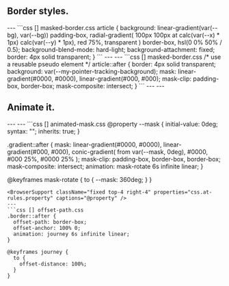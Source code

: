 <h2 className="quote">
  Border styles.
</h2>
---
<!-- @theme="dark" -->
```css [] masked-border.css
article {
  background:
    linear-gradient(var(--bg), var(--bg)) padding-box,
    radial-gradient(
        100px 100px at calc(var(--x) * 1px) calc(var(--y) * 1px),
        red 75%,
        transparent
      )
      border-box,
    hsl(0 0% 50% / 0.5);
  background-blend-mode: hard-light;
  background-attachment: fixed;
  border: 4px solid transparent;
}
```
<BrowserSupport className="fixed top-4 right-4" properties="css.properties.background-origin,css.properties.background-clip," captions="background-origin,background-clip" />
---
<!-- @theme="dark" -->
<Demo windowed="true" src="/demos/gradient-border/index.html" title="Gradient Borders" />
---
<!-- @theme="dark" -->
```css [] masked-border.css
/* use a reusable pseudo element */
article::after {
  border: 4px solid transparent;
  background: var(--my-pointer-tracking-background);
  mask:
    linear-gradient(#0000, #0000),
    linear-gradient(#000, #000);
  mask-clip: padding-box, border-box;
  mask-composite: intersect;
}
```
<BrowserSupport className="fixed top-4 right-4" properties="css.properties.mask-composite" captions="mask-composite" />
---
<!-- @theme="dark" -->
<Demo width="100" windowed="true" src="/demos/glow-card/index.html" title="Glow Card" />
---
<h2 className="quote">
  Animate it.
</h2>
---
<!-- @theme="dark" -->
<Demo windowed="true" src="/demos/border-glow-styles/" title="Border Glow Styles" />
---
```css [] animated-mask.css
@property --mask {
  initial-value: 0deg;
  syntax: "<angle>";
  inherits: true;
}

.gradient::after {
  mask: linear-gradient(#0000, #0000),
    linear-gradient(#000, #000),
    conic-gradient(
      from var(--mask, 0deg),
      #0000, #000 25%, #0000 25%
    );
  mask-clip: padding-box, border-box, border-box;
  mask-composite: intersect;
  animation: mask-rotate 6s infinite linear;
}

@keyframes mask-rotate {
  to {
    --mask: 360deg;
  }
}
```
<BrowserSupport className="fixed top-4 right-4" properties="css.at-rules.property" captions="@property" />
---
```css [] offset-path.css
.border::after {
  offset-path: border-box;
  offset-anchor: 100% 0;
  animation: journey 6s infinite linear;
}

@keyframes journey {
  to {
    offset-distance: 100%;
  }
}
```
<BrowserSupport className="fixed top-4 right-4" properties="css.properties.offset-path" captions="offset-path" />

